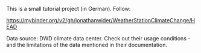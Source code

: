 This is a small tutorial project (in German). Follow:

https://mybinder.org/v2/gh/jonathanwider/WeatherStationClimateChange/HEAD

Data source: DWD climate data center. Check out their usage conditions - and the limitations of the data mentioned in their documentation.